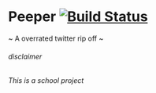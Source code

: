 # Peeper [![Build Status](https://jenkins.naebers.me/buildStatus/icon?job=peeper/master)](https://jenkins.naebers.me/job/peeper/job/master/)

~ A overrated twitter rip off ~

###### disclaimer
_This is a school project_
